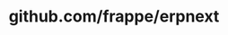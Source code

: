 ---
layout: post
title: github.com/frappe/erpnext
categories: link
tags: [انگلیسی, گیت‌هاب, برنامه‌نویسی]
---